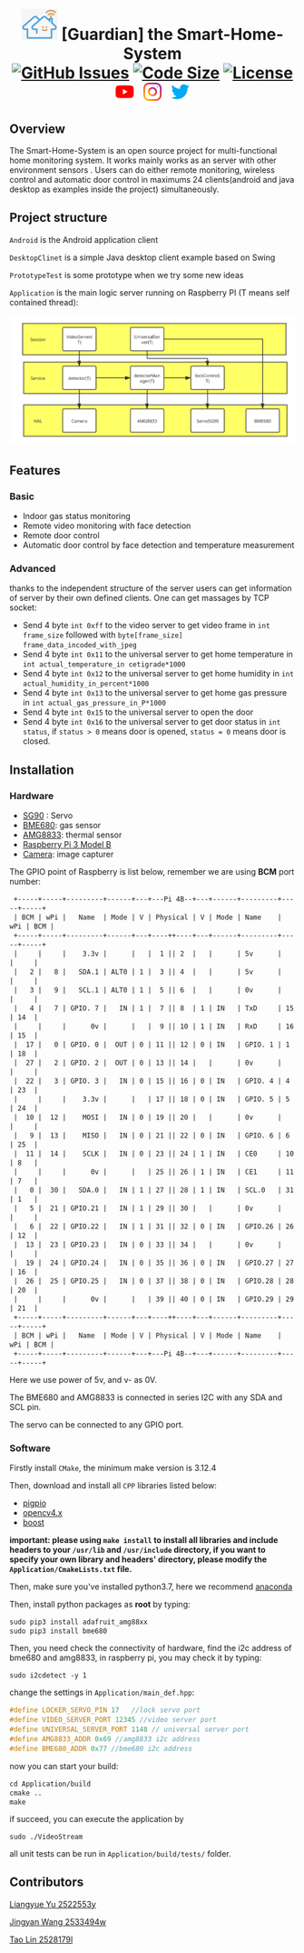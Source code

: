 <p align="center"></p>

<h1 align="center">
<img width="64" src="./images/imag.png">
  [Guardian] the Smart-Home-System
  <br>
  <a href="https://github.com/WayenVan/SmartHomeSystem/issues"><img src="https://img.shields.io/github/issues/WayenVan/SmartHomeSystem" alt="GitHub Issues"></a>
  <a href="https://img.shields.io/github/languages/code-size/WayenVan/SmartHomeSystem"><img src="https://img.shields.io/github/languages/code-size/WayenVan/SmartHomeSystem" alt="Code Size"></a>
  <a href="https://www.gnu.org/licenses/gpl-3.0.en.html"><img src="https://img.shields.io/github/license/healthyhomeuk/healthyhome" alt="License"></a>
  <br>
    <a href="https://www.youtube.com/watch?v=8SevkU7DxNo"><img width="32" hspace="5" src="./images/youtube.svg"></img></a>
  <a href="https://www.instagram.com/smart_home_system123/"><img width="32" hspace="5" src="./images/instagram.svg"></img></a>
  <a href="https://twitter.com/SmartHomeSyste4"><img width="32" hspace="5" src="./images/twitter.svg"></img></a>
<!--Icons made by https://www.freepik.com Freepik from "https://www.flaticon.com/-->
</h1> 


 ## Overview

The Smart-Home-System is an open source project for multi-functional home monitoring system. It works mainly works as an server with other environment sensors . Users can do either remote monitoring, wireless control and automatic door control in maximums 24 clients(android and java desktop as examples inside the project) simultaneously.

## Project structure

`Android` is the Android application client

`DesktopClinet` is a simple Java desktop client example based on Swing

`PrototypeTest` is some prototype when we try some new ideas

`Application` is the main logic server running on Raspberry PI (T means self contained thread):

<img src="./images/structure.svg" alt="structure"  />

## Features

### Basic

- Indoor gas status monitoring
- Remote video monitoring with face detection
- Remote door control
- Automatic door control by face detection and temperature measurement

### Advanced

thanks to the independent structure of the server users can get information of server by their own defined clients. One can get massages by TCP socket:

- Send 4 byte `int 0xff`  to the video server to get video frame in `int frame_size`  followed with `byte[frame_size] frame_data_incoded_with_jpeg`
- Send 4 byte `int 0x11` to the universal server to get home temperature in `int actual_temperature_in cetigrade*1000`
- Send 4 byte `int 0x12` to the universal server to get home humidity in `int actual_humidity_in_percent*1000`
- Send 4 byte `int 0x13` to the universal server to get home gas pressure in `int actual_gas_pressure_in_P*1000`
- Send 4 byte `int 0x15` to the universal server to open the door
- Send 4 byte `int 0x16` to the universal server to get door status in `int status`, if `status > 0` means door is opened, `status = 0` means door is closed.

## Installation

### Hardware

- [SG90](http://www.ee.ic.ac.uk/pcheung/teaching/DE1_EE/stores/sg90_datasheet.pdf) : Servo
- [BME680](https://www.bosch-sensortec.com/products/environmental-sensors/gas-sensors/bme680/): gas sensor
- [AMG8833](https://learn.adafruit.com/adafruit-amg8833-8x8-thermal-camera-sensor): thermal sensor
- [Raspberry Pi 3 Model B](https://www.raspberrypi.org/products/raspberry-pi-3-model-b/)
- [Camera](https://www.raspberrypi.org/documentation/hardware/camera/): image capturer

The GPIO point of Raspberry is list below, remember we are using **BCM** port number:

```shell
 +-----+-----+---------+------+---+---Pi 4B--+---+------+---------+-----+-----+
 | BCM | wPi |   Name  | Mode | V | Physical | V | Mode | Name    | wPi | BCM |
 +-----+-----+---------+------+---+----++----+---+------+---------+-----+-----+
 |     |     |    3.3v |      |   |  1 || 2  |   |      | 5v      |     |     |
 |   2 |   8 |   SDA.1 | ALT0 | 1 |  3 || 4  |   |      | 5v      |     |     |
 |   3 |   9 |   SCL.1 | ALT0 | 1 |  5 || 6  |   |      | 0v      |     |     |
 |   4 |   7 | GPIO. 7 |   IN | 1 |  7 || 8  | 1 | IN   | TxD     | 15  | 14  |
 |     |     |      0v |      |   |  9 || 10 | 1 | IN   | RxD     | 16  | 15  |
 |  17 |   0 | GPIO. 0 |  OUT | 0 | 11 || 12 | 0 | IN   | GPIO. 1 | 1   | 18  |
 |  27 |   2 | GPIO. 2 |  OUT | 0 | 13 || 14 |   |      | 0v      |     |     |
 |  22 |   3 | GPIO. 3 |   IN | 0 | 15 || 16 | 0 | IN   | GPIO. 4 | 4   | 23  |
 |     |     |    3.3v |      |   | 17 || 18 | 0 | IN   | GPIO. 5 | 5   | 24  |
 |  10 |  12 |    MOSI |   IN | 0 | 19 || 20 |   |      | 0v      |     |     |
 |   9 |  13 |    MISO |   IN | 0 | 21 || 22 | 0 | IN   | GPIO. 6 | 6   | 25  |
 |  11 |  14 |    SCLK |   IN | 0 | 23 || 24 | 1 | IN   | CE0     | 10  | 8   |
 |     |     |      0v |      |   | 25 || 26 | 1 | IN   | CE1     | 11  | 7   |
 |   0 |  30 |   SDA.0 |   IN | 1 | 27 || 28 | 1 | IN   | SCL.0   | 31  | 1   |
 |   5 |  21 | GPIO.21 |   IN | 1 | 29 || 30 |   |      | 0v      |     |     |
 |   6 |  22 | GPIO.22 |   IN | 1 | 31 || 32 | 0 | IN   | GPIO.26 | 26  | 12  |
 |  13 |  23 | GPIO.23 |   IN | 0 | 33 || 34 |   |      | 0v      |     |     |
 |  19 |  24 | GPIO.24 |   IN | 0 | 35 || 36 | 0 | IN   | GPIO.27 | 27  | 16  |
 |  26 |  25 | GPIO.25 |   IN | 0 | 37 || 38 | 0 | IN   | GPIO.28 | 28  | 20  |
 |     |     |      0v |      |   | 39 || 40 | 0 | IN   | GPIO.29 | 29  | 21  |
 +-----+-----+---------+------+---+----++----+---+------+---------+-----+-----+
 | BCM | wPi |   Name  | Mode | V | Physical | V | Mode | Name    | wPi | BCM |
 +-----+-----+---------+------+---+---Pi 4B--+---+------+---------+-----+-----+
```

Here we use power of 5v, and v- as 0V.

The BME680 and AMG8833 is connected in series I2C with any SDA and SCL pin.

The servo can be connected to any GPIO port.

### Software

Firstly install `CMake`,  the minimum make version is 3.12.4

Then, download and install all `CPP` libraries listed below:

- [pigpio](http://abyz.me.uk/rpi/pigpio/download.html)
- [opencv4.x](https://docs.opencv.org/master/d0/db2/tutorial_macos_install.html)
- [boost](https://www.boost.org)

**important: please using `make install` to install all libraries and include headers to your `/usr/lib` and `/usr/include` directory, if you want to specify your own library and headers' directory, please modify the `Application/CmakeLists.txt` file.**

Then, make sure you've  installed python3.7, here we recommend [anaconda](https://www.anaconda.com)

Then, install python packages as **root** by typing:

```shell
sudo pip3 install adafruit_amg88xx
sudo pip3 install bme680
```

Then, you need check the connectivity of hardware, find the i2c address of bme680 and amg8833, in raspberry pi, you may check it by typing:

```shell
sudo i2cdetect -y 1
```

change the settings in `Application/main_def.hpp`:

```c++
#define LOCKER_SERVO_PIN 17   //lock servo port
#define VIDEO_SERVER_PORT 12345 //video server port
#define UNIVERSAL_SERVER_PORT 1148 // universal server port
#define AMG8833_ADDR 0x69 //amg8833 i2c address
#define BME680_ADDR 0x77 //bme680 i2c address
```

now you can start your build:

```shell
cd Application/build
cmake ..
make
```

if succeed, you can execute the application by

```shell
sudo ./VideoStream
```

all unit tests can be run in `Application/build/tests/` folder.

## Contributors

[Liangyue Yu 2522553y](https://github.com/Liangyue-1998)

[Jingyan Wang 2533494w](https://github.com/WayenVan)

[Tao Lin 2528179l](https://github.com/brlink)

